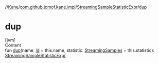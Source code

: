 //[Kane](../../index.md)/[com.github.jomof.kane.impl](../index.md)/[StreamingSampleStatisticExpr](index.md)/[dup](dup.md)



# dup  
[jvm]  
Content  
fun [dup](dup.md)(name: [Id](../index.md#%5Bcom.github.jomof.kane.impl%2FId%2F%2F%2FPointingToDeclaration%2F%5D%2FClasslikes%2F-1913698542) = this.name, statistic: [StreamingSamples](../-streaming-samples/index.md) = this.statistic): [StreamingSampleStatisticExpr](index.md)  



